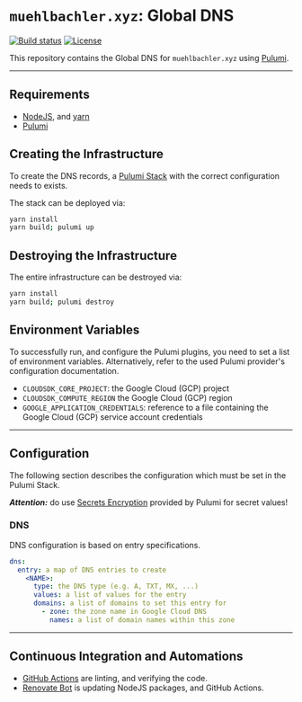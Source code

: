 # `muehlbachler.xyz`: Global DNS

[![Build status](https://img.shields.io/github/actions/workflow/status/muhlba91/muehlbachler-xyz-global-dns/pipeline.yml?style=for-the-badge)](https://github.com/muhlba91/muehlbachler-xyz-global-dns/actions/workflows/pipeline.yml)
[![License](https://img.shields.io/github/license/muhlba91/muehlbachler-xyz-global-dns?style=for-the-badge)](LICENSE.md)

This repository contains the Global DNS for `muehlbachler.xyz` using [Pulumi](http://pulumi.com).

---

## Requirements

- [NodeJS](https://nodejs.org/en), and [yarn](https://yarnpkg.com)
- [Pulumi](https://www.pulumi.com/docs/install/)

## Creating the Infrastructure

To create the DNS records, a [Pulumi Stack](https://www.pulumi.com/docs/concepts/stack/) with the correct configuration needs to exists.

The stack can be deployed via:

```bash
yarn install
yarn build; pulumi up
```

## Destroying the Infrastructure

The entire infrastructure can be destroyed via:

```bash
yarn install
yarn build; pulumi destroy
```

## Environment Variables

To successfully run, and configure the Pulumi plugins, you need to set a list of environment variables. Alternatively, refer to the used Pulumi provider's configuration documentation.

- `CLOUDSDK_CORE_PROJECT`: the Google Cloud (GCP) project
- `CLOUDSDK_COMPUTE_REGION` the Google Cloud (GCP) region
- `GOOGLE_APPLICATION_CREDENTIALS`: reference to a file containing the Google Cloud (GCP) service account credentials

---

## Configuration

The following section describes the configuration which must be set in the Pulumi Stack.

***Attention:*** do use [Secrets Encryption](https://www.pulumi.com/docs/concepts/secrets/#:~:text=Pulumi%20never%20sends%20authentication%20secrets,“secrets”%20for%20extra%20protection.) provided by Pulumi for secret values!

### DNS

DNS configuration is based on entry specifications.

```yaml
dns:
  entry: a map of DNS entries to create
    <NAME>:
      type: the DNS type (e.g. A, TXT, MX, ...)
      values: a list of values for the entry
      domains: a list of domains to set this entry for
        - zone: the zone name in Google Cloud DNS
          names: a list of domain names within this zone
```

---

## Continuous Integration and Automations

- [GitHub Actions](https://docs.github.com/en/actions) are linting, and verifying the code.
- [Renovate Bot](https://github.com/renovatebot/renovate) is updating NodeJS packages, and GitHub Actions.
